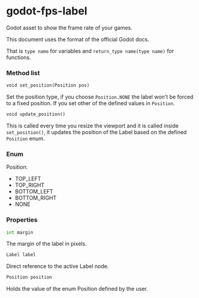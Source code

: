# godot-fps-label
Godot asset to show the frame rate of your games.

This document uses the format of the official Godot docs.

That is `type name` for variables and `return_type name(type name)` for functions.

### Method list

```python
void set_position(Position pos)
```
Set the position type, if you choose `Position.NONE` the label won't be forced to a fixed position. If you set other of the defined values in `Position`.

```python
void update_position()
```
This is called every time you resize the viewport and it is called inside `set_position()`, it updates the position of the Label based on the defined `Position` enum. 


### Enum

Position:
- TOP_LEFT
- TOP_RIGHT
- BOTTOM_LEFT
- BOTTOM_RIGHT
- NONE


### Properties

```python
int margin
```
The margin of the label in pixels.

```python
Label label
```
Direct reference to the active Label node.

```python
Position position
```
Holds the value of the enum Position defined by the user.
